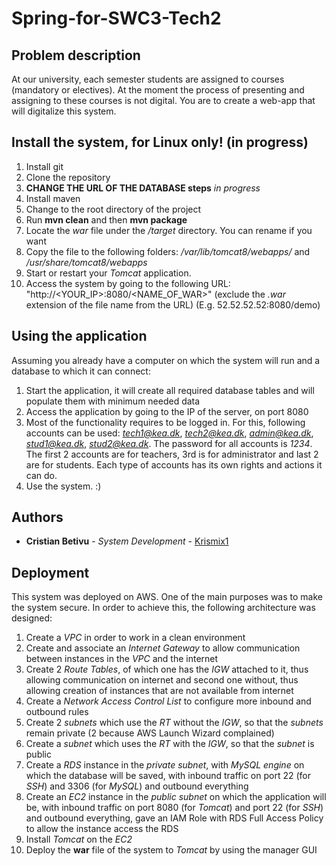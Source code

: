 # Spring-for-SWC3-Tech2

## Problem description 
At our university, each semester students are assigned to courses (mandatory or electives). At the moment the process of presenting and assigning to these courses is not digital. You are to create a web-app that will digitalize this system.

## Install the system, for Linux only! (in progress)
1. Install git
2. Clone the repository
3. **CHANGE THE URL OF THE DATABASE steps** *in progress*
4. Install maven
5. Change to the root directory of the project
6. Run **mvn clean** and then **mvn package**
7. Locate the *war* file under the */target* directory. You can rename if you want
8. Copy the file to the following folders: */var/lib/tomcat8/webapps/* and */usr/share/tomcat8/webapps*
9. Start or restart your *Tomcat* application.
10. Access the system by going to the following URL: "http://<YOUR_IP>:8080/<NAME_OF_WAR>" (exclude the *.war* extension of the file name from the URL)
(E.g. 52.52.52.52:8080/demo)


## Using the application
Assuming you already have a computer on which the system will run and a database to which it can connect:
1. Start the application, it will create all required database tables and will populate them with minimum needed data
2. Access the application by going to the IP of the server, on port 8080
3. Most of the functionality requires to be logged in. For this, following accounts can be used: *tech1@kea.dk*, *tech2@kea.dk*, *admin@kea.dk*, *stud1@kea.dk*, *stud2@kea.dk*. The password for all accounts is *1234*.
The first 2 accounts are for teachers, 3rd is for administrator and last 2 are for students. Each type of accounts has its own rights and actions it can do.
4. Use the system. :)

## Authors

* **Cristian Betivu** - *System Development* - [Krismix1](https://github.com/Krismix1)

## Deployment

This system was deployed on AWS. One of the main purposes was to make the system secure.
In order to achieve this, the following architecture was designed:

1. Create a *VPC* in order to work in a clean environment
2. Create and associate an *Internet Gateway* to allow communication between instances in the *VPC* and the internet
3. Create 2 *Route Tables*, of which one has the *IGW* attached to it, thus allowing communication on internet and second one without, thus allowing creation of instances that are not available from internet
4. Create a *Network Access Control List* to configure more inbound and outbound rules
5. Create 2 *subnets* which use the *RT* without the *IGW*, so that the *subnets* remain private (2 because AWS Launch Wizard complained)
6. Create a *subnet* which uses the *RT* with the *IGW*, so that the *subnet* is public
7. Create a *RDS* instance in the *private subnet*, with *MySQL engine* on which the database will be saved, with inbound traffic on port 22 (for *SSH*) and 3306 (for *MySQL*) and outbound everything
8. Create an *EC2* instance in the *public subnet* on which the application will be, with inbound traffic on port 8080 (for *Tomcat*) and port 22 (for *SSH*) and outbound everything, gave an IAM Role with RDS Full Access Policy to allow the instance access the RDS
9. Install *Tomcat* on the *EC2*
10. Deploy the **war** file of the system to *Tomcat* by using the manager GUI
